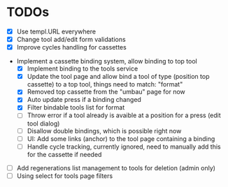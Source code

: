 # TODOs

- [x] Use templ.URL everywhere
- [x] Change tool add/edit form validations
- [x] Improve cycles handling for cassettes

- Implement a cassette binding system, allow binding to top tool
  - [x] Implement binding to the tools service
  - [x] Update the tool page and allow bind a tool of type (position top cassette) to a top tool, things need to match: "format"
  - [x] Removed top cassette from the "umbau" page for now
  - [x] Auto update press if a binding changed
  - [x] Filter bindable tools list for format
  - [ ] Throw error if a tool already is avaible at a position for a press (edit tool dialog)
  - [ ] Disallow double bindings, which is possible right now
  - [ ] UI: Add some links (anchor) to the tool page containing a binding
  - [ ] Handle cycle tracking, currently ignored, need to manually add this for the cassette if needed

- [ ] Add regenerations list management to tools for deletion (admin only)
- [ ] Using select for tools page filters
